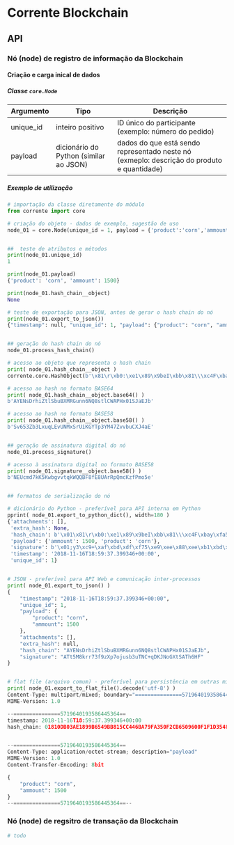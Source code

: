 # Corrente Blockchain

## API

### Nó (node) de registro de informação da Blockchain

#### Criação e carga inical de dados

##### Classe `core.Node`

| Argumento | Tipo                                   | Descrição  |
| ----------| -------------------------------------- | ---------- |
| unique_id | inteiro positivo                       | ID único do participante (exemplo: número do pedido) |
| payload   | dicionário do Python (similar ao JSON) | dados do que está sendo representado neste nó (exmeplo: descrição do produto e quantidade) |

##### Exemplo de utilização

```python
# importação da classe diretamente do módulo
from corrente import core

# criação do objeto - dados de exemplo, sugestão de uso
node_01 = core.Node(unique_id = 1, payload = {'product':'corn','ammount':1500})


##  teste de atributos e métodos
print(node_01.unique_id)
1

print(node_01.payload)
{'product': 'corn', 'ammount': 1500}

print(node_01.hash_chain__object)
None

# teste de exportação para JSON, antes de gerar o hash chain do nó
print(node_01.export_to_json())
{"timestamp": null, "unique_id": 1, "payload": {"product": "corn", "ammount": 1500}, "attachments": [], "extra_hash": null, "hash_chain": null, "signature": null}


## geração do hash chain do nó
node_01.process_hash_chain()

# acesso ao objeto que representa o hash chain
print( node_01.hash_chain__object )
corrente.core.HashObject(b'\x81\r\xb0:\xe1\x89\x9beI\xbb\x81\\\xc4F\xbay\xfa5\x0f,\xb6P\x96\x00\xf1\xf1\xd3T\x89hB[', 'sha256')

# acesso ao hash no formato BASE64
print( node_01.hash_chain__object.base64() )
b'AYENsDrhiZtlSbuBXMRGunn6NQ8stlCWAPHx01SJaEJb'

# acesso ao hash no formato BASE58
print( node_01.hash_chain__object.base58() )
b'Sv653Zb3LxuqLEvUNMxSrUiKGYTp3YM47ZvvbuCXJ4aE'


## geração de assinatura digital do nó
node_01.process_signature()

# acesso à assinatura digital no formato BASE58
print( node_01.signature__object.base58() )
b'NEUcmd7kK5KwbgvvtqkWQQBF8fE8UArRpQmcKzfPmo5e'


## formatos de serialização do nó

# dicionário do Python - preferível para API interna em Python
pprint( node_01.export_to_python_dict(), width=180 )                                                                                            
{'attachments': [],
 'extra_hash': None,
 'hash_chain': b'\x01\x81\r\xb0:\xe1\x89\x9beI\xbb\x81\\\xc4F\xbay\xfa5\x0f,\xb6P\x96\x00\xf1\xf1\xd3T\x89hB[',
 'payload': {'ammount': 1500, 'product': 'corn'},
 'signature': b'\x01;y3\xc9+\xaf\xbd\xdf\xf75\xe9\xee\x88\xee\xb1\xbd\xeeL\xd0\xbe\xa82\x896\x81\x97\xb5 \x13\x87\xa1\xc5',
 'timestamp': '2018-11-16T18:59:37.399346+00:00',
 'unique_id': 1}


# JSON - preferível para API Web e comunicação inter-processos
print( node_01.export_to_json() )
{
    "timestamp": "2018-11-16T18:59:37.399346+00:00",
    "unique_id": 1,
    "payload": {
        "product": "corn",
        "ammount": 1500
    },
    "attachments": [],
    "extra_hash": null,
    "hash_chain": "AYENsDrhiZtlSbuBXMRGunn6NQ8stlCWAPHx01SJaEJb",
    "signature": "ATt5M8krr73f9zXp7ojusb3uTNC+qDKJNoGXtSATh6HF"
}


# flat file (arquivo comum) - preferível para persistência em outras mídias como arquivos .TXT
print( node_01.export_to_flat_file().decode('utf-8') )                                                                                          
Content-Type: multipart/mixed; boundary="===============5719640193586445364=="
MIME-Version: 1.0

--===============5719640193586445364==
timestamp: 2018-11-16T18:59:37.399346+00:00
hash_chain: 01810DB03AE1899B6549BB815CC446BA79FA350F2CB6509600F1F1D3548968425B


--===============5719640193586445364==
Content-Type: application/octet-stream; description="payload"
MIME-Version: 1.0
Content-Transfer-Encoding: 8bit

{
    "product": "corn",
    "ammount": 1500
}
--===============5719640193586445364==--

```

### Nó (node) de regsitro de transação da Blockchain

```python
# todo
```
